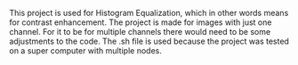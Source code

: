 This project is used for Histogram Equalization, which in other words means for contrast enhancement.
The project is made for images with just one channel. For it to be for multiple channels there would need to be some adjustments to the code.
The .sh file is used because the project was tested on a super computer with multiple nodes.
